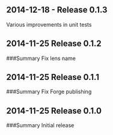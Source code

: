 ## 2014-12-18 - Release 0.1.3

Various improvements in unit tests

## 2014-11-25 Release 0.1.2
###Summary
Fix lens name

## 2014-11-25 Release 0.1.1
###Summary
Fix Forge publishing

## 2014-11-25 Release 0.1.0
###Summary
Initial release

